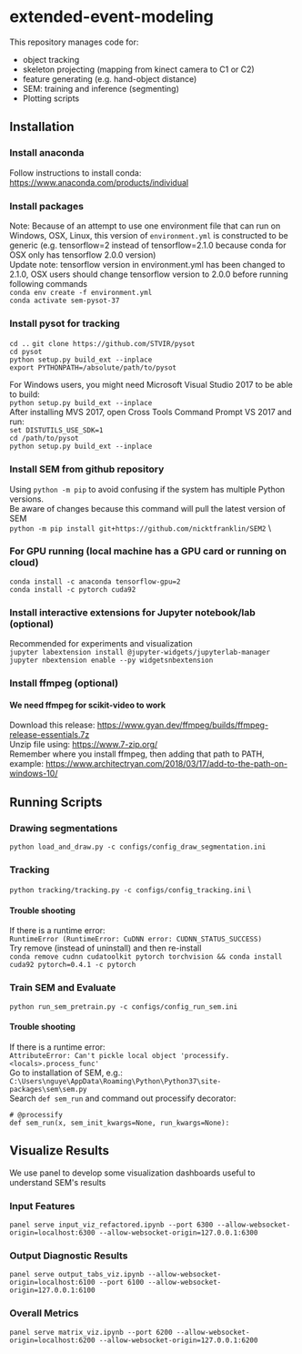 # extended-event-modeling
This repository manages code for:
- object tracking
- skeleton projecting (mapping from kinect camera to C1 or C2)
- feature generating (e.g. hand-object distance)
- SEM: training and inference (segmenting)
- Plotting scripts

## Installation

### Install anaconda
Follow instructions to install conda: https://www.anaconda.com/products/individual
### Install packages
Note: Because of an attempt to use one environment file that can run on Windows, OSX, Linux, 
this version of `environment.yml` is constructed to be generic (e.g. tensorflow=2 
instead of tensorflow=2.1.0 because conda for OSX only has tensorflow 2.0.0 version) \
Update note: tensorflow version in environment.yml has been changed to 2.1.0, OSX users should change tensorflow version to 2.0.0 before running following commands \
```conda env create -f environment.yml```\
```conda activate sem-pysot-37```

### Install pysot for tracking
```cd ..```
```git clone https://github.com/STVIR/pysot``` \
```cd pysot``` \
```python setup.py build_ext --inplace```\
```export PYTHONPATH=/absolute/path/to/pysot```

For Windows users, you might need Microsoft Visual Studio 2017 to be able to build: \
```python setup.py build_ext --inplace``` \
After installing MVS 2017, open Cross Tools Command Prompt VS 2017 and run: \
```set DISTUTILS_USE_SDK=1``` \
```cd /path/to/pysot``` \
```python setup.py build_ext --inplace```

### Install SEM from github repository
Using `python -m pip` to avoid confusing if the system has multiple Python versions. \
Be aware of changes because this command will pull the latest version of SEM \
```python -m pip install git+https://github.com/nicktfranklin/SEM2``` \

### For GPU running (local machine has a GPU card or running on cloud)
```conda install -c anaconda tensorflow-gpu=2``` \
```conda install -c pytorch cuda92``` 

### Install interactive extensions for Jupyter notebook/lab (optional)
Recommended for experiments and visualization \
```jupyter labextension install @jupyter-widgets/jupyterlab-manager``` \
```jupyter nbextension enable --py widgetsnbextension```

### Install ffmpeg (optional)
#### We need ffmpeg for scikit-video to work
Download this release: https://www.gyan.dev/ffmpeg/builds/ffmpeg-release-essentials.7z \
Unzip file using: https://www.7-zip.org/ \
Remember where you install ffmpeg, then adding that path to PATH, example: https://www.architectryan.com/2018/03/17/add-to-the-path-on-windows-10/

## Running Scripts
### Drawing segmentations
```python load_and_draw.py -c configs/config_draw_segmentation.ini```
### Tracking
```python tracking/tracking.py -c configs/config_tracking.ini``` \
#### Trouble shooting
If there is a runtime error: \
`RuntimeError (RuntimeError: CuDNN error: CUDNN_STATUS_SUCCESS)` \
Try remove (instead of uninstall) and then re-install \
```conda remove cudnn cudatoolkit pytorch torchvision && conda install cuda92 pytorch=0.4.1 -c pytorch```
### Train SEM and Evaluate
```python run_sem_pretrain.py -c configs/config_run_sem.ini```
#### Trouble shooting
If there is a runtime error: \
`AttributeError: Can't pickle local object 'processify.<locals>.process_func'` \
Go to installation of SEM, e.g.: \
`C:\Users\nguye\AppData\Roaming\Python\Python37\site-packages\sem\sem.py` \
Search `def sem_run` and command out processify decorator:
```
# @processify
def sem_run(x, sem_init_kwargs=None, run_kwargs=None):
```
## Visualize Results
We use panel to develop some visualization dashboards useful to understand SEM's results
### Input Features
```panel serve input_viz_refactored.ipynb --port 6300 --allow-websocket-origin=localhost:6300 --allow-websocket-origin=127.0.0.1:6300```
### Output Diagnostic Results
```panel serve output_tabs_viz.ipynb --allow-websocket-origin=localhost:6100 --port 6100 --allow-websocket-origin=127.0.0.1:6100```
### Overall Metrics
```panel serve matrix_viz.ipynb --port 6200 --allow-websocket-origin=localhost:6200 --allow-websocket-origin=127.0.0.1:6200```
